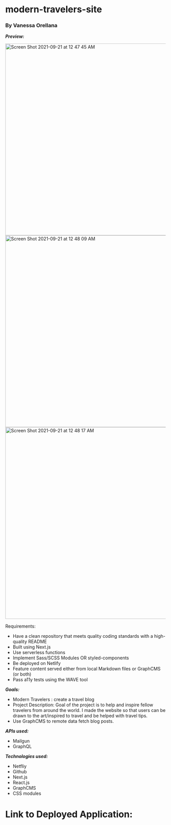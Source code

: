 # modern-travelers-site

### By Vanessa Orellana

***Preview:***

<img width="600" alt="Screen Shot 2021-09-21 at 12 47 45 AM" src="https://user-images.githubusercontent.com/67250231/134113124-1e05d433-8984-473b-8400-c0194825002c.png">

<img width="600" alt="Screen Shot 2021-09-21 at 12 48 09 AM" src="https://user-images.githubusercontent.com/67250231/134113128-cd5120f0-018b-433d-870b-9b8ad7e44b59.png">

<img width="600" alt="Screen Shot 2021-09-21 at 12 48 17 AM" src="https://user-images.githubusercontent.com/67250231/134113132-569719d0-27f0-4338-a1f9-0c14ea2ce21d.png">

Requirements:

* Have a clean repository that meets quality coding standards with a high-quality README
* Built using Next.js
* Use serverless functions
* Implement Sass/SCSS Modules OR styled-components
* Be deployed on Netlify
* Feature content served either from local Markdown files or GraphCMS (or both)
* Pass a11y tests using the WAVE tool

***Goals:***
* Modern Travelers : create a travel blog
* Project Description: Goal of the project is to help and inspire fellow travelers from around the world. I made the website so that users can be drawn to the art/inspired to travel and be helped with travel tips.
* Use GraphCMS to remote data fetch blog posts.

***APIs used:***
* Mailgun
* GraphQL

***Technologies used:***
* Netfliy
* Github
* Next.js
* React.js
* GraphCMS
* CSS modules



# Link to Deployed Application:

